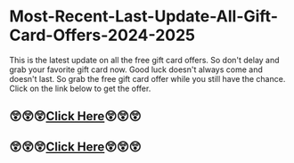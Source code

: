# Most-Recent-Last-Update-All-Gift-Card-Offers-2024-2025
This is the latest update on all the free gift card offers. So don't delay and grab your favorite gift card now. Good luck doesn't always come and doesn't last. So grab the free gift card offer while you still have the chance. Click on the link below to get the offer.
## 😲😲😲[Click Here](https://unique.giftcardshopzone.com/alloffer/all-gift-card-offer-aslkfjkaeijf%202.html)😲😲😲

## 😲😲😲[Click Here](https://unique.giftcardshopzone.com/alloffer/all-gift-card-offer-aslkfjkaeijf%202.html)😲😲😲

